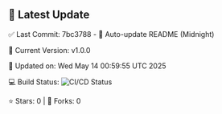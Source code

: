 ## 🚀 Latest Update

✅ Last Commit: 7bc3788 - 🤖 Auto-update README (Midnight)

🌟 Current Version: v1.0.0

📅 Updated on: Wed May 14 00:59:55 UTC 2025

💻 Build Status: ![CI/CD Status](https://github.com/SaiAryan1784/wedding_frontend/actions/workflows/update-readme.yml/badge.svg)

⭐️ Stars: 0 | 🍴 Forks: 0
